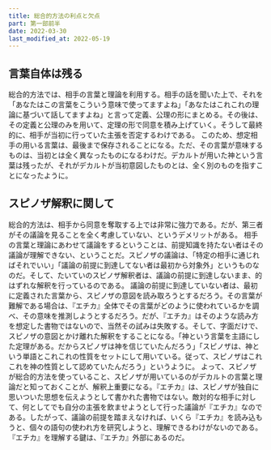 ```yaml
---
title: 総合的方法の利点と欠点
part: 第一部前半
date: 2022-03-30
last_modified_at: 2022-05-19
---
```


## 言葉自体は残る

総合的方法では、相手の言葉と理論を利用する。相手の話を聞いた上で、それを「あなたはこの言葉をこういう意味で使ってますよね」「あなたはこれこれの理論に基づいて話してますよね」と言って定義、公理の形にまとめる。その後は、その定義と公理のみを用いて、定理の形で同意を積み上げていく。そうして最終的に、相手が当初に行っていた主張を否定するわけである。
このため、想定相手の用いる言葉は、最後まで保存されることになる。ただ、その言葉が意味するものは、当初とは全く異なったものになるわけだ。デカルトが用いた神という言葉は残ったが、それがデカルトが当初意図したものとは、全く別のものを指すことになったように。

## スピノザ解釈に関して

総合的方法は、相手から同意を奪取する上では非常に強力である。だが、第三者がその議論を見ることを全く考慮していない、というデメリットがある。
相手の言葉と理論にあわせて議論をするということは、前提知識を持たない者はその議論が理解できない、ということだ。スピノザの議論は、「特定の相手に通じればそれでいい」「議論の前提に到達してない者は最初から対象外」というものなのだ。そして、たいていのスピノザ解釈者は、議論の前提に到達しないまま、的はずれな解釈を行っているのである。
議論の前提に到達していない者は、最初に定義された言葉から、スピノザの意図を読み取ろうとするだろう。その言葉が難解である場合は、『エチカ』全体でその言葉がどのように使われているかを調べ、その意味を推測しようとするだろう。だが、『エチカ』はそのような読み方を想定した書物ではないので、当然その試みは失敗する。そして、字面だけで、スピノザの意図とかけ離れた解釈をすることになる。「神という言葉を主語にした定理がある。だからスピノザは神を信じていたんだろう」「スピノザは、神という単語とこれこれの性質をセットにして用いている。従って、スピノザはこれこれを神の性質として認めていたんだろう」というように。
よって、スピノザが総合的方法を使っていること、スピノザが用いているのがデカルトの言葉と理論だと知っておくことが、解釈上重要になる。『エチカ』は、スピノザが独自に思いついた思想を伝えようとして書かれた書物ではない。敵対的な相手に対して、何としてでも自分の主張を飲ませようとして行った議論が『エチカ』なのである。したがって、議論の前提を踏まえなければ、いくら『エチカ』を読み込もうと、個々の語句の使われ方を研究しようと、理解できるわけがないのである。『エチカ』を理解する鍵は、『エチカ』外部にあるのだ。
